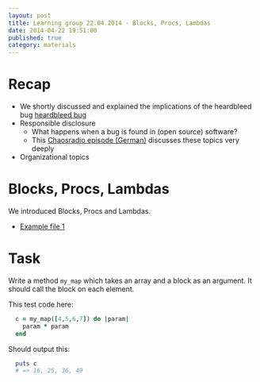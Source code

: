 ```yaml
---
layout: post
title: Learning group 22.04.2014 - Blocks, Procs, Lambdas
date: 2014-04-22 19:51:00
published: true
category: materials
---
```


# Recap

- We shortly discussed and explained the implications of the heardbleed bug [heardbleed bug](http://xkcd.com/1354/)
- Responsible disclosure
  - What happens when a bug is found in (open source) software?
  - This [Chaosradio episode (German)](http://chaosradio.ccc.de/cr152.html) discusses these topics very deeply
- Organizational topics

# Blocks, Procs, Lambdas

We introduced Blocks, Procs and Lambdas.
- [Example file 1](https://github.com/rubyseeds/materials/blob/gh-pages/files/blocks.rb)

# Task

Write a method `my_map` which takes an array and a block as an argument. It should call the block on each element.

This test code here:

```ruby
  c = my_map([4,5,6,7]) do |param|
    param * param
  end
```
  
Should output this:

```ruby
  puts c
  # => 16, 25, 36, 49
```
